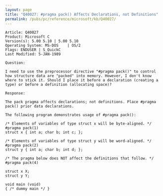 ```yaml
---
layout: page
title: "Q40027: #pragma pack() Affects Declarations, not Definitions"
permalink: /pubs/pc/reference/microsoft/kb/Q40027/
---
```


	Article: Q40027
	Product: Microsoft C
	Version(s): 5.00 5.10 | 5.00 5.10
	Operating System: MS-DOS    | OS/2
	Flags: ENDUSER | S_QuickC
	Last Modified: 5-JAN-1989
	
	Question:
	
	I need to use the preprocessor directive "#pragma pack()" to control
	how structure data are "packed" into memory. However, I don't know
	where to stick it. Should I place it before a declaration (creating a
	type) or before a definition (allocating space)?
	
	Response:
	
	The pack pragma affects declarations; not definitions. Place #pragma
	pack() prior data declarations.
	
	The following program demonstrates usage of #pragma pack():
	
	/* Elements of variables of type struct x will be byte-aligned. */
	#pragma pack(1)
	struct x { int a; char b; int c; };
	
	/* Elements of variables of type struct y will be word-aligned. */
	#pragma pack(2)
	struct y { int a; char b; int d; };
	
	/* The pragma below does NOT affect the definitions that follow. */
	#pragma pack(4)
	
	struct x X;
	struct y Y;
	
	void main (void)
	{ /* dummy main */ }
